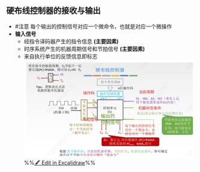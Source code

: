 ## 硬布线控制器的接收与输出
- #注意 每个输出的控制信号对应一个微命令，也就是对应一个微操作
- **输入信号**
	- 经指令译码器产生的指令信息 **(主要因素)**
	- 时序系统产生的机器周期信号和节拍信号 **(主要因素)**
	- 来自执行单位的反馈信息即标志
![](attachments/%E6%8E%A7%E5%88%B6%E5%99%A8%E7%9A%84%E5%8A%9F%E8%83%BD%E5%92%8C%E5%9F%BA%E6%9C%AC%E7%BB%93%E6%9E%84%202022-09-18%2001.40.01.excalidraw.svg)
%%[🖋 Edit in Excalidraw](attachments/%E6%8E%A7%E5%88%B6%E5%99%A8%E7%9A%84%E5%8A%9F%E8%83%BD%E5%92%8C%E5%9F%BA%E6%9C%AC%E7%BB%93%E6%9E%84%202022-09-18%2001.40.01.excalidraw.md)%%